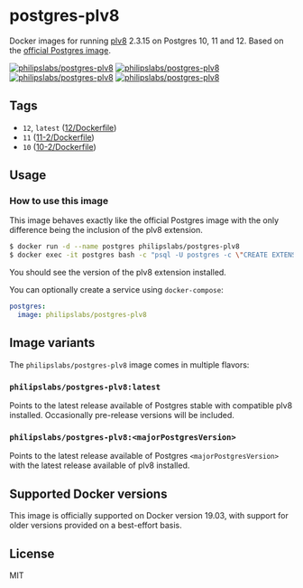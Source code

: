 # postgres-plv8

Docker images for running [plv8](https://github.com/plv8/plv8) 2.3.15 on Postgres 10, 11 and 12. Based on the [official Postgres image](http://registry.hub.docker.com/_/postgres/).

[![philipslabs/postgres-plv8][docker-pulls-image]][docker-hub-url] [![philipslabs/postgres-plv8][docker-stars-image]][docker-hub-url] [![philipslabs/postgres-plv8][docker-size-image]][docker-hub-url] [![philipslabs/postgres-plv8][docker-layers-image]][docker-hub-url]

## Tags

- `12`, `latest` ([12/Dockerfile](https://github.com/philips-labs/docker-postgres-plv8/blob/master/12/Dockerfile))
- `11` ([11-2/Dockerfile](https://github.com/philips-labs/docker-postgres-plv8/blob/master/11/Dockerfile))
- `10` ([10-2/Dockerfile](https://github.com/philips-labs/docker-postgres-plv8/blob/master/10/Dockerfile))

## Usage

### How to use this image

This image behaves exactly like the official Postgres image with the only difference being the inclusion of the plv8 extension.

```sh
$ docker run -d --name postgres philipslabs/postgres-plv8
$ docker exec -it postgres bash -c "psql -U postgres -c \"CREATE EXTENSION plv8; SELECT extversion FROM pg_extension WHERE extname = 'plv8';\""
```

You should see the version of the plv8 extension installed.

You can optionally create a service using `docker-compose`:

```yml
postgres:
  image: philipslabs/postgres-plv8
```

## Image variants

The `philipslabs/postgres-plv8` image comes in multiple flavors:

### `philipslabs/postgres-plv8:latest`

Points to the latest release available of Postgres stable with compatible plv8 installed. Occasionally pre-release versions will be included.

### `philipslabs/postgres-plv8:<majorPostgresVersion>`

Points to the latest release available of Postgres `<majorPostgresVersion>` with the latest release available of plv8 installed.

## Supported Docker versions

This image is officially supported on Docker version 19.03, with support for older versions provided on a best-effort basis.

## License

MIT

[docker-hub-url]: https://hub.docker.com/r/philipslabs/postgres-plv8/
[docker-pulls-image]: https://img.shields.io/docker/pulls/philipslabs/postgres-plv8.svg?style=flat-square
[docker-stars-image]: https://img.shields.io/docker/stars/philipslabs/postgres-plv8.svg?style=flat-square
[docker-layers-image]: https://img.shields.io/microbadger/layers/philipslabs/postgres-plv8.svg?style=flat-square
[docker-size-image]: https://img.shields.io/microbadger/image-size/philipslabs/postgres-plv8.svg?style=flat-square
